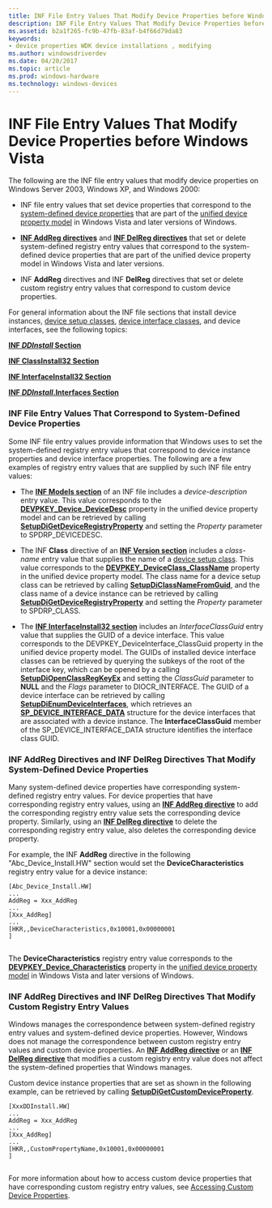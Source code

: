 ```yaml
---
title: INF File Entry Values That Modify Device Properties before Windows Vista
description: INF File Entry Values That Modify Device Properties before Windows Vista
ms.assetid: b2a1f265-fc9b-47fb-83af-b4f66d79da83
keywords:
- device properties WDK device installations , modifying
ms.author: windowsdriverdev
ms.date: 04/20/2017
ms.topic: article
ms.prod: windows-hardware
ms.technology: windows-devices
---
```


# INF File Entry Values That Modify Device Properties before Windows Vista


The following are the INF file entry values that modify device properties on Windows Server 2003, Windows XP, and Windows 2000:

-   INF file entry values that set device properties that correspond to the [system-defined device properties](https://msdn.microsoft.com/library/windows/hardware/ff553413) that are part of the [unified device property model](unified-device-property-model--windows-vista-and-later-.md) in Windows Vista and later versions of Windows.

-   [**INF AddReg directives**](inf-addreg-directive.md) and [**INF DelReg directives**](inf-delreg-directive.md) that set or delete system-defined registry entry values that correspond to the system-defined device properties that are part of the unified device property model in Windows Vista and later versions.

-   INF **AddReg** directives and INF **DelReg** directives that set or delete custom registry entry values that correspond to custom device properties.

For general information about the INF file sections that install device instances, [device setup classes](device-setup-classes.md), [device interface classes](device-interface-classes.md), and device interfaces, see the following topics:

[**INF *DDInstall* Section**](inf-ddinstall-section.md)

[**INF ClassInstall32 Section**](inf-classinstall32-section.md)

[**INF InterfaceInstall32 Section**](inf-interfaceinstall32-section.md)

[**INF *DDInstall*.Interfaces Section**](inf-ddinstall-interfaces-section.md)

### <a href="" id="inf-file-entry-values-that-correspond-to-system-defined-device-propert"></a>INF File Entry Values That Correspond to System-Defined Device Properties

Some INF file entry values provide information that Windows uses to set the system-defined registry entry values that correspond to device instance properties and device interface properties. The following are a few examples of registry entry values that are supplied by such INF file entry values:

-   The [**INF Models section**](inf-models-section.md) of an INF file includes a *device-description* entry value. This value corresponds to the [**DEVPKEY\_Device\_DeviceDesc**](https://msdn.microsoft.com/library/windows/hardware/ff542407) property in the unified device property model and can be retrieved by calling [**SetupDiGetDeviceRegistryProperty**](https://msdn.microsoft.com/library/windows/hardware/ff551967) and setting the *Property* parameter to SPDRP\_DEVICEDESC.

-   The INF **Class** directive of an [**INF Version section**](inf-version-section.md) includes a *class-name* entry value that supplies the name of a [device setup class](device-setup-classes.md). This value corresponds to the [**DEVPKEY\_DeviceClass\_ClassName**](https://msdn.microsoft.com/library/windows/hardware/ff542272) property in the unified device property model. The class name for a device setup class can be retrieved by calling [**SetupDiClassNameFromGuid**](https://msdn.microsoft.com/library/windows/hardware/ff550947), and the class name of a device instance can be retrieved by calling [**SetupDiGetDeviceRegistryProperty**](https://msdn.microsoft.com/library/windows/hardware/ff551967) and setting the *Property* parameter to SPDRP\_CLASS.

-   The [**INF InterfaceInstall32 section**](inf-interfaceinstall32-section.md) includes an *InterfaceClassGuid* entry value that supplies the GUID of a device interface. This value corresponds to the DEVPKEY\_DeviceInterface\_ClassGuid property in the unified device property model. The GUIDs of installed device interface classes can be retrieved by querying the subkeys of the root of the interface key, which can be opened by a calling [**SetupDiOpenClassRegKeyEx**](https://msdn.microsoft.com/library/windows/hardware/ff552067) and setting the *ClassGuid* parameter to **NULL** and the *Flags* parameter to DIOCR\_INTERFACE. The GUID of a device interface can be retrieved by calling [**SetupDiEnumDeviceInterfaces**](https://msdn.microsoft.com/library/windows/hardware/ff551015), which retrieves an [**SP\_DEVICE\_INTERFACE\_DATA**](https://msdn.microsoft.com/library/windows/hardware/ff552342) structure for the device interfaces that are associated with a device instance. The **InterfaceClassGuid** member of the SP\_DEVICE\_INTERFACE\_DATA structure identifies the interface class GUID.

### <a href="" id="inf-addreg-directives-and-inf-delreg-directives-that-modify-system-def"></a>INF AddReg Directives and INF DelReg Directives That Modify System-Defined Device Properties

Many system-defined device properties have corresponding system-defined registry entry values. For device properties that have corresponding registry entry values, using an [**INF AddReg directive**](inf-addreg-directive.md) to add the corresponding registry entry value sets the corresponding device property. Similarly, using an [**INF DelReg directive**](inf-delreg-directive.md) to delete the corresponding registry entry value, also deletes the corresponding device property.

For example, the INF **AddReg** directive in the following "Abc\_Device\_Install.HW" section would set the **DeviceCharacteristics** registry entry value for a device instance:

```
[Abc_Device_Install.HW]
...
AddReg = Xxx_AddReg
...
[Xxx_AddReg]
...
[HKR,,DeviceCharacteristics,0x10001,0x00000001
] 
 
```

The **DeviceCharacteristics** registry entry value corresponds to the [**DEVPKEY\_Device\_Characteristics**](https://msdn.microsoft.com/library/windows/hardware/ff542375) property in the [unified device property model](unified-device-property-model--windows-vista-and-later-.md) in Windows Vista and later versions of Windows.

### <a href="" id="inf-addreg-directives-and-inf-delreg-directives-that-modify-custom-reg"></a>INF AddReg Directives and INF DelReg Directives That Modify Custom Registry Entry Values

Windows manages the correspondence between system-defined registry entry values and system-defined device properties. However, Windows does not manage the correspondence between custom registry entry values and custom device properties. An [**INF AddReg directive**](inf-addreg-directive.md) or an [**INF DelReg directive**](inf-delreg-directive.md) that modifies a custom registry entry value does not affect the system-defined properties that Windows manages.

Custom device instance properties that are set as shown in the following example, can be retrieved by calling [**SetupDiGetCustomDeviceProperty**](https://msdn.microsoft.com/library/windows/hardware/ff551099).

```
[XxxDDInstall.HW]
...
AddReg = Xxx_AddReg
...
[Xxx_AddReg]
...
[HKR,,CustomPropertyName,0x10001,0x00000001
] 
 
```

For more information about how to access custom device properties that have corresponding custom registry entry values, see [Accessing Custom Device Properties](accessing-custom-device-properties.md).

 

 





